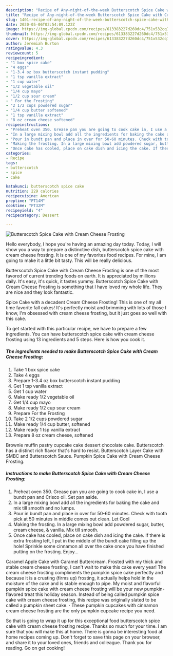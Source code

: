 ```yaml
---
description: "Recipe of Any-night-of-the-week Butterscotch Spice Cake with Cream Cheese Frosting"
title: "Recipe of Any-night-of-the-week Butterscotch Spice Cake with Cream Cheese Frosting"
slug: 1401-recipe-of-any-night-of-the-week-butterscotch-spice-cake-with-cream-cheese-frosting
date: 2020-05-06T02:54:09.122Z
image: https://img-global.cpcdn.com/recipes/613383227d260dc4/751x532cq70/butterscotch-spice-cake-with-cream-cheese-frosting-recipe-main-photo.jpg
thumbnail: https://img-global.cpcdn.com/recipes/613383227d260dc4/751x532cq70/butterscotch-spice-cake-with-cream-cheese-frosting-recipe-main-photo.jpg
cover: https://img-global.cpcdn.com/recipes/613383227d260dc4/751x532cq70/butterscotch-spice-cake-with-cream-cheese-frosting-recipe-main-photo.jpg
author: Jeremiah Burton
ratingvalue: 4.3
reviewcount: 5
recipeingredient:
- "1 box spice cake"
- "4 eggs"
- "1-3.4 oz box butterscotch instant pudding"
- "1 tsp vanilla extract"
- "1 cup water"
- "1/2 vegetable oil"
- "1/4 cup mayo"
- "1/2 cup sour cream"
- " For the Frosting"
- "2 1/2 cups powdered sugar"
- "1/4 cup butter softened"
- "1 tsp vanilla extract"
- "8 oz cream cheese softened"
recipeinstructions:
- "Preheat oven 350. Grease pan you are going to cook cake in, I use a bundt pan and Crisco oil. Set pan aside."
- "In a large mixing bowl add all the ingredients for baking the cake and mix till smooth and no lumps."
- "Pour in bundt pan and place in over for 50-60 minutes. Check with tooth pick at 50 minutes in middle comes out clean. Let Cool"
- "Making the frosting. In a large mixing bowl add powdered sugar, butter, cream cheese, &amp; vanilla. Mix till smooth."
- "Once cake has cooled, place on cake dish and icing the cake. If there is extra frosting left, I put in the middle of the bundt cake filling up the hole! Sprinkle some cinnamon all over the cake once you have finished putting on the frosting. Enjoy..."
categories:
- Recipe
tags:
- butterscotch
- spice
- cake

katakunci: butterscotch spice cake 
nutrition: 229 calories
recipecuisine: American
preptime: "PT14M"
cooktime: "PT32M"
recipeyield: "4"
recipecategory: Dessert

---
```



![Butterscotch Spice Cake with Cream Cheese Frosting](https://img-global.cpcdn.com/recipes/613383227d260dc4/751x532cq70/butterscotch-spice-cake-with-cream-cheese-frosting-recipe-main-photo.jpg)

Hello everybody, I hope you're having an amazing day today. Today, I will show you a way to prepare a distinctive dish, butterscotch spice cake with cream cheese frosting. It is one of my favorites food recipes. For mine, I am going to make it a little bit tasty. This will be really delicious.

Butterscotch Spice Cake with Cream Cheese Frosting is one of the most favored of current trending foods on earth. It is appreciated by millions daily. It's easy, it's quick, it tastes yummy. Butterscotch Spice Cake with Cream Cheese Frosting is something that I have loved my whole life. They are nice and they look fantastic.

Spice Cake with a decadent Cream Cheese Frosting! This is one of my all time favorite fall cakes! It&#39;s perfectly moist and brimming with lots of those I know, I&#39;m obsessed with cream cheese frosting, but it just goes so well with this cake.


To get started with this particular recipe, we have to prepare a few ingredients. You can have butterscotch spice cake with cream cheese frosting using 13 ingredients and 5 steps. Here is how you cook it.

<!--inarticleads1-->

##### The ingredients needed to make Butterscotch Spice Cake with Cream Cheese Frosting:

1. Take 1 box spice cake
1. Take 4 eggs
1. Prepare 1-3.4 oz box butterscotch instant pudding
1. Get 1 tsp vanilla extract
1. Get 1 cup water
1. Make ready 1/2 vegetable oil
1. Get 1/4 cup mayo
1. Make ready 1/2 cup sour cream
1. Prepare  For the Frosting
1. Take 2 1/2 cups powdered sugar
1. Make ready 1/4 cup butter, softened
1. Make ready 1 tsp vanilla extract
1. Prepare 8 oz cream cheese, softened


Brownie muffin pastry cupcake cake dessert chocolate cake. Butterscotch has a distinct rich flavor that&#39;s hard to resist. Butterscotch Layer Cake with SMBC and Butterscotch Sauce. Pumpkin Spice Cake with Cream Cheese Frosting. 

<!--inarticleads2-->

##### Instructions to make Butterscotch Spice Cake with Cream Cheese Frosting:

1. Preheat oven 350. Grease pan you are going to cook cake in, I use a bundt pan and Crisco oil. Set pan aside.
1. In a large mixing bowl add all the ingredients for baking the cake and mix till smooth and no lumps.
1. Pour in bundt pan and place in over for 50-60 minutes. Check with tooth pick at 50 minutes in middle comes out clean. Let Cool
1. Making the frosting. In a large mixing bowl add powdered sugar, butter, cream cheese, &amp; vanilla. Mix till smooth.
1. Once cake has cooled, place on cake dish and icing the cake. If there is extra frosting left, I put in the middle of the bundt cake filling up the hole! Sprinkle some cinnamon all over the cake once you have finished putting on the frosting. Enjoy...


Caramel Apple Cake with Caramel Buttercream. Frosted with my thick and stable cream cheese frosting, I can&#39;t wait to make this cake every year! The cream cheese frosting compliments the pumpkin spice cake perfectly and because it is a crusting (firms up) frosting, it actually helps hold in the moisture of the cake and is stable enough to pipe. My moist and flavorful pumpkin spice cake with cream cheese frosting will be your new pumpkin-flavored treat this holiday season. Instead of being called pumpkin spice cake with cream cheese frosting, this recipe was originally slated to be called a pumpkin sheet cake. · These pumpkin cupcakes with cinnamon cream cheese frosting are the only pumpkin cupcake recipe you need. 

So that is going to wrap it up for this exceptional food butterscotch spice cake with cream cheese frosting recipe. Thanks so much for your time. I am sure that you will make this at home. There is gonna be interesting food at home recipes coming up. Don't forget to save this page on your browser, and share it to your loved ones, friends and colleague. Thank you for reading. Go on get cooking!
